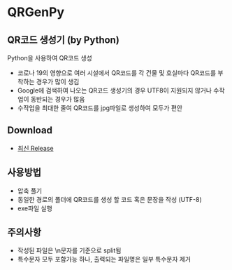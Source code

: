# QRGenPy

## QR코드 생성기 (by Python)

Python을 사용하여 QR코드 생성

 - 코로나 19의 영향으로 여러 시설에서 QR코드를 각 건물 및 호실마다 QR코드를 부착하는 경우가 많이 생김
 - Google에 검색하여 나오는 QR코드 생성기의 경우 UTF8이 지원되지 않거나 수작업이 동반되는 경우가 많음
 - 수작업을 최대한 줄여 QR코드를 jpg파일로 생성하여 모두가 편안
 
## Download

 - [최신 Release](./release/1.0.0.zip)
 
## 사용방법

 - 압축 풀기
 - 동일한 경로의 폴더에 QR코드를 생성 할 코드 혹은 문장을 작성 (UTF-8)
 - exe파일 실행
 
## 주의사항

 - 작성된 파일은 \n문자를 기준으로 split됨
 - 특수문자 모두 포함가능 하나, 출력되는 파일명은 일부 특수문자 제거
